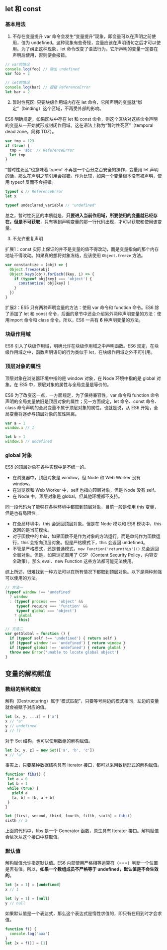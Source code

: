 ## let 和 const

### 基本用法

1. 不存在变量提升
var 命令会发生“变量提升”现象，即变量可以在声明之前使用，值为 undefined。这种现象有些奇怪，变量应该在声明语句之后才可以使用。为了纠正这种现象，let 命令改变了语法行为，它所声明的变量一定要在声明后使用，否则便会报错。

```javascript
// var的情况
console.log(foo) // 输出 undefined
var foo = 2

// let的情况
console.log(bar) // 报错 ReferenceError
let bar = 2
```

2.  暂时性死区:
只要块级作用域内存在 let 命令，它所声明的变量就“绑定”（binding）这个区域，不再受外部的影响。

ES6 明确规定，如果区块中存在 let 和 const 命令，则这个区块对这些命令声明的变量从一开始就形成封闭作用域。这在语法上称为“暂时性死区”（temporal dead zone，简称 TDZ）。

```javascript
var tmp = 123
if (true) {  
  tmp = 'abc' // ReferenceError  
  let tmp
}
```

“暂时性死区”也意味着 typeof 不再是一个百分之百安全的操作，变量用 let 声明的话，那么在声明之前引用会报错。作为比较，如果一个变量根本没有被声明，使用 typeof 反而不会报错。

```javascript
typeof x // ReferenceError
let x

typeof undeclared_variable // "undefined"
```

总之，暂时性死区的本质就是，**只要进入当前作用域，所要使用的变量就已经存在，但是不可获取**，只有等到声明变量的那一行代码出现，才可以获取和使用该变量。

3. 不允许重复声明

扩展1：const 实际上保证的并不是变量的值不得改动，而是变量指向的那个内存地址不得改动。如果真的想将对象冻结，应该使用 `Object.freeze` 方法。

```javascript
var constantize = (obj) => {  
  Object.freeze(obj)
  Object.keys(obj).forEach((key, i) => {    
    if (typeof obj[key] === 'object') {      
      constantize( obj[key] ) 
    }  
  })
}
```

扩展2：ES5 只有两种声明变量的方法：使用 var 命令和 function 命令。ES6 除了添加了 let 和 const 命令，后面的章节中还会介绍另外两种声明变量的方法：使用import 命令和 class 命令。所以，ES6 一共有 **6** 种声明变量的方法。

### 块级作用域

ES6 引入了块级作用域，明确允许在块级作用域之中声明函数。ES6 规定，在块级作用域之中，函数声明语句的行为类似于 let，在块级作用域之外不可引用。

### 顶层对象的属性

顶层对象在浏览器环境中指的是 window 对象，在 Node 环境中指的是 global 对象。在 ES5 中，顶层对象的属性与全局变量是等价的。

ES6 为了改变这一点，一方面规定，为了保持兼容性，var 命令和 function 命令声明的全局变量依旧是顶层对象的属性；另一方面规定，let 命令、const 命令、class 命令声明的全局变量不属于顶层对象的属性。也就是说，从 ES6 开始，全局变量将逐步与顶层对象的属性隔离。

```javascript
var a = 1
window.a // 1

let b = 1
window.b // undefined
```

### global 对象

ES5 的顶层对象在各种实现中是不统一的。

* 在浏览器中，顶层对象是 window，但 Node 和 Web Worker 没有 window。
* 在浏览器和 Web Worker 中，self 也指向顶层对象，但是 Node 没有 self。
* 在 Node 中，顶层对象是 global，但其他环境都不支持。

同一段代码为了能够在各种环境中都取到顶层对象，目前一般是使用 this 变量，但是也有局限性。

* 在全局环境中，this 会返回顶层对象。但是在 Node 模块和 ES6 模块中，this 返回的是当前模块。
* 对于函数中的 this，如果函数不是作为对象的方法运行，而是单纯作为函数运行，this 会指向顶层对象。但是严格模式下，this 会返回 undefined。
* 不管是严格模式，还是普通模式，`new Function('returnthis')()` 总会返回全局对象。但是，如果浏览器用了 CSP（Content Security Policy，内容安全政策），那么 eval、new Function 这些方法都可能无法使用。

综上所述，很难找到一种方法可以在所有情况下都取到顶层对象。以下是两种勉强可以使用的方法。

```javascript
// 方法一
(typeof window !== 'undefined'
  ? window
  : (typeof process === 'object' &&
	 typeof require === 'function' &&
     typeof global === 'object')
    ? global
    : this)

// 方法二
var getGlobal = function () {  
  if (typeof self !== 'undefined') { return self }  
  if (typeof window !== 'undefined') { return window }  
  if (typeof global !== 'undefined') { return global }  
  throw new Error('unable to locate global object')
}
```

## 变量的解构赋值

### 数组的解构赋值

解构（Destructuring）属于“模式匹配”，只要等号两边的模式相同，左边的变量就会被赋予对应的值。

```javascript
let [x, y, ...z] = ['a']
x // "a"
y // undefined
z // []
```

对于 Set 结构，也可以使用数组的解构赋值。

```javascript
let [x, y, z] = new Set(['a', 'b', 'c'])
x // "a"
```

事实上，只要某种数据结构具有 Iterator 接口，都可以采用数组形式的解构赋值。

```javascript
function* fibs() {
 let a = 0
 let b = 1
 while (true) {    
   yield a  
   [a, b] = [b, a + b]
 }
}

let [first, second, third, fourth, fifth, sixth] = fibs()
sixth // 5
```

上面的代码中，fibs 是一个 Generator 函数，原生具有 Iterator 接口。解构赋值会依次从这个接口中获取值。

### 默认值

解构赋值允许指定默认值。ES6 内部使用严格相等运算符（===）判断一个位置是否有值。所以，**如果一个数组成员不严格等于 undefined，默认值是不会生效的**。

```javascript
let [x = 1] = [undefined]
x // 1

let [y = 1] = [null]
y // null
```

如果默认值是一个表达式，那么这个表达式是惰性求值的，即只有在用到时才会求值。

```javascript
function f() {  
  console.log('aaa')
}
let [x = f()] = [1]
```

<!--stackedit_data:
eyJoaXN0b3J5IjpbLTU2NDQ0NDcyN119
-->